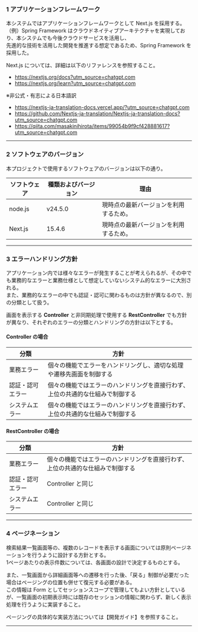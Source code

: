 ### 1 アプリケーションフレームワーク

本システムではアプリケーションフレームワークとして Next.js を採用する。  
（例）Spring Framework はクラウドネイティブアーキテクチャを実現しており、本システムでも今後クラウドサービスを活用し、  
先進的な技術を活用した開発を推進する想定であるため、Spring Framework を採用した。

Next.js については、詳細は以下のリファレンスを参照すること。

- https://nextjs.org/docs?utm_source=chatgpt.com
- https://nextjs.org/learn?utm_source=chatgpt.com

※非公式・有志による日本語訳  
- https://nextjs-ja-translation-docs.vercel.app/?utm_source=chatgpt.com
- https://github.com/Nextjs-ja-translation/Nextjs-ja-translation-docs?utm_source=chatgpt.com
- https://qiita.com/masakinihirota/items/99054b9f9cf428881617?utm_source=chatgpt.com

---

### 2 ソフトウェアのバージョン

本プロジェクトで使用するソフトウェアのバージョンは以下の通り。  

| ソフトウェア  | 種類およびバージョン  | 理由 |
|---------------|-----------------------|------|
| node.js   | v24.5.0                 | 現時点の最新バージョンを利用するため。 |
| Next.js   | 15.4.6                  | 現時点の最新バージョンを利用するため。 |

---

### 3 エラーハンドリング方針

アプリケーション内では様々なエラーが発生することが考えられるが、その中でも業務的なエラーと業務仕様として想定していないシステム的なエラーに大別される。  
また、業務的なエラーの中でも認証・認可に関わるものは方針が異なるので、別の分類として扱う。  

画面を表示する **Controller** と非同期処理で使用する **RestController** でも方針が異なり、それぞれのエラーの分類とハンドリングの方針は以下とする。

#### Controller の場合

| 分類             | 方針 |
|------------------|------|
| 業務エラー       | 個々の機能でエラーをハンドリングし、適切な処理や遷移先画面を制御する |
| 認証・認可エラー | 個々の機能ではエラーのハンドリングを直接行わず、上位の共通的な仕組みで制御する |
| システムエラー   | 個々の機能ではエラーのハンドリングを直接行わず、上位の共通的な仕組みで制御する |


#### RestController の場合

| 分類             | 方針 |
|------------------|------|
| 業務エラー       | 個々の機能ではエラーのハンドリングを直接行わず、上位の共通的な仕組みで制御する |
| 認証・認可エラー | Controller と同じ |
| システムエラー   | Controller と同じ |

---

### 4 ページネーション

検索結果一覧画面等の、複数のレコードを表示する画面については原則ページネーションを行うように設計する方針とする。  
1ページあたりの表示件数については、各画面の設計で決定するものとする。

また、一覧画面から詳細画面等への遷移を行った後、「戻る」制御が必要だった場合はページングの位置も併せて復元する必要がある。  
この情報は Form としてセッションスコープで管理してもよい方針としているが、一覧画面の初期表示時には既存のセッションの情報に関わらず、新しく表示処理を行うように実装すること。

ページングの具体的な実装方法については【開発ガイド】を参照すること。

---


